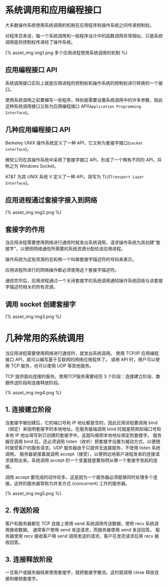 


# 系统调用和应用编程接口
大多数操作系统使用系统调用的机制在应用程序和操作系统之间传递控制权。

对程序员来说，每一个系统调用和一般程序设计中的函数调用非常相似，只是系统调用是将控制权传递给了操作系统。

{% asset_img img1.png 多个应用进程使用系统调用的机制 %}

## 应用编程接口 API
系统调用接口实际上就是应用进程的控制权和操作系统的控制权进行转换的一个接口。

使用系统调用之前要编写一些程序，特别是需要设置系统调用中的许多参数，因此这种系统调用接口又称为应用编程接口 API(`Application Programming Interface`)。
## 几种应用编程接口 API
Berkeley UNIX 操作系统定义了一种 API，它又称为套接字接口(`socket interface`)。

微软公司在其操作系统中采用了套接字接口 API，形成了一个稍有不同的 API，并称之为 Windows Socket。

AT&T 为其 UNIX 系统 V 定义了一种 API，简写为 TLI(`Transport Layer Interface`)。 
## 应用进程通过套接字接入到网络

{% asset_img img2.png %}

## 套接字的作用
当应用进程需要使用网络进行通信时就发出系统调用，请求操作系统为其创建“套接字”，以便把网络通信所需要的系统资源分配给该应用进程。

操作系统为这些资源的总和用一个叫做套接字描述符的号码来表示。

应用进程所进行的网络操作都必须使用这个套接字描述符。

通信完毕后，应用进程通过一个关闭套接字的系统调用通知操作系统回收与该套接字描述符相关的所有资源。
## 调用 socket 创建套接字

{% asset_img img3.png %}

# 几种常用的系统调用
当应用进程需要使用网络进行通信时，就发出系统调用。
使用 TCP/IP 应用编程接口 API，就可以编写基于互联网的网络应用程序了。
调用 API 时，用户可以使用 TCP 服务，也可以使用 UDP 等其他服务。

TCP 提供面向连接的服务。使用TCP服务需要经历 3 个阶段：连接建立阶段、数据传送阶段和连接释放阶段。

{% asset_img img4.png %}

## 1. 连接建立阶段
当套接字被创建后，它的端口号和 IP 地址都是空的，因此应用进程要调用 bind
（绑定）来指明套接字的本地地址。在服务器端调用 bind 时就是把熟知端口号和本地 IP 地址填写到已创建的套接字中。这就叫做把本地地址绑定到套接字。
服务器在调用 bind 后，还必须调用 listen（收听）把套接字设置为被动方式，以便随时接受客户的服务请求。UDP 服务器由于只提供无连接服务，不使用 listen 系统调用。
服务器紧接着就调用 accept（接受），以便把远地客户进程发来的连接请求提取出来。系统调用 accept 的一个变量就是要指明从哪一个套接字发起的连接。

调用 accept 要完成的动作较多。这是因为一个服务器必须能够同时处理多个连接。这样的服务器常称为并发方式 (concurrent) 工作的服务器。

{% asset_img img5.png %}

## 2. 传送阶段
客户和服务器都在 TCP 连接上使用 send 系统调用传送数据，使用 recv 系统调用接收数据。
通常客户使用 send 发送请求，而服务器使用 send 发送回答。
服务器使用 recv 接收客户用 send 调用发送的请求。客户在发完请求后用 recv 接收回答。
## 3. 连接释放阶段
一旦客户或服务器结束使用套接字，就把套接字撤消。这时就调用 close 释放连接和撤销套接字。
